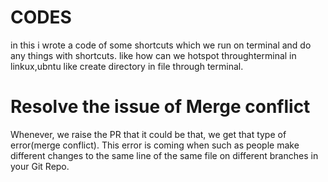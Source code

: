# CODES
in this i wrote a code of some shortcuts which we run on terminal and do any things with shortcuts.
like how can we hotspot throughterminal in linkux,ubntu
like create directory in file through terminal.

# Resolve the issue of Merge conflict
Whenever, we raise the PR that it could be that, we get that type of error(merge conflict).
This error is coming when such as people make different changes to the same line of the same file on different branches in your Git Repo.
